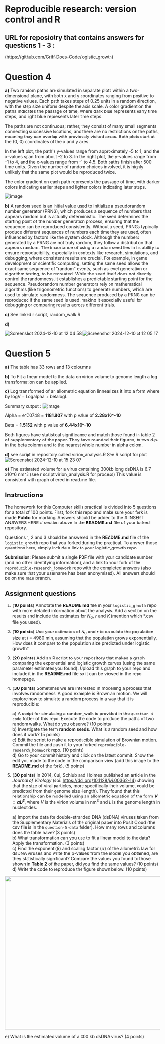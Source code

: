 # Reproducible research: version control and R

## URL for reposiotry that contains answers for questions 1 - 3 : 
(https://github.com/Griff-Does-Code/logistic_growth)
# Question 4

**a)** Two random paths are simulated in separate plots within a two-dimensional plane, with both x and y coordinates ranging from positive to negative values. Each path takes steps of 0.25 units in a random direction, with the step size uniform despite the axis scale. A color gradient on the paths indicates the passage of time, where dark blue represents early time steps, and light blue represents later time steps.

The paths are not continuous; rather, they consist of many small segments connecting successive locations, and there are no restrictions on the paths, meaning they can overlap with previously visited areas. Both plots start at the (0, 0) coordinates of the x and y axes.

In the left plot, the path's y-values range from approximately -5 to 1, and the x-values span from about -2 to 3. In the right plot, the y-values range from -1 to 4, and the x-values range from -1 to 4.5. Both paths finish after 500 time units. Given the number of random choices involved, it is highly unlikely that the same plot would be reproduced twice.

The color gradient on each path represents the passage of time, with darker colors indicating earlier steps and lighter colors indicating later steps.

![image](https://github.com/user-attachments/assets/b8c7186c-dc5a-4867-abe2-c0957063c4a7)

**b)** A random seed is an initial value used to initialize a pseudorandom number generator (PRNG), which produces a sequence of numbers that appears random but is actually deterministic. The seed determines the starting point of the number generation process, ensuring that the sequence can be reproduced consistently. Without a seed, PRNGs typically produce different sequences of numbers each time they are used, often influenced by factors like the system clock. Although the numbers generated by a PRNG are not truly random, they follow a distribution that appears random. The importance of using a random seed lies in its ability to ensure reproducibility, especially in contexts like research, simulations, and debugging, where consistent results are crucial. For example, in game development or scientific computing, setting the same seed allows the exact same sequence of "random" events, such as level generation or algorithm testing, to be recreated. While the seed itself does not directly control the randomness, it establishes a predictable starting point for the sequence. Pseudorandom number generators rely on mathematical algorithms (like trigonometric functions) to generate numbers, which are used to simulate randomness. The sequence produced by a PRNG can be reproduced if the same seed is used, making it especially useful for debugging or comparing results across different trials. 


**c)** See linked r script, random_walk.R

**d)** 

![Screenshot 2024-12-10 at 12 04 58](https://github.com/user-attachments/assets/33f6e93f-f5da-4d93-8852-94028ce0e6c2)
![Screenshot 2024-12-10 at 12 05 17](https://github.com/user-attachments/assets/978e6a62-555a-43d3-a578-b831068ceed7)



# Question 5

**a)** The table has 33 rows and 13 coloumns

**b)** To Fit a linear model to the data on virion volume to genome length a log transformation can be applied. 

**c)** Log transformed of an allometric equation linnearizes it into a form where by logV = Logalpha + betalogL

Summary output :
![image](https://github.com/user-attachments/assets/6696ad1b-9c45-4056-a5bb-bf875c0ab149)

Alpha = e^7.0748 = **1181.807** with p value of **2.28x10^-10**

Beta = **1.5152** with p value of **6.44x10^-10**

Both figures have statistical significance and match those found in table 2 of supplementary of the paper. They have rounded their figures, to two d.p. in the beta colomn and to the nearest whole number in alpha colom.

**d)** see script in repository called virion_analysis.R
See R script for plot
![Screenshot 2024-12-10 at 15 23 07](https://github.com/user-attachments/assets/61f1241b-4824-45d1-83e3-5cf072e76aa3)

**e)** The estimated volume for a virus containing 300kb long dsDNA is 6.7 x10^6 nm^3
(see r script virion_analysis.R for process)
This value is consistent with graph offered in read.me file.






## Instructions

The homework for this Computer skills practical is divided into 5 questions for a total of 100 points. First, fork this repo and make sure your fork is made **Public** for marking. Answers should be added to the # INSERT ANSWERS HERE # section above in the **README.md** file of your forked repository.

Questions 1, 2 and 3 should be answered in the **README.md** file of the `logistic_growth` repo that you forked during the practical. To answer those questions here, simply include a link to your logistic_growth repo.

**Submission**: Please submit a single **PDF** file with your candidate number (and no other identifying information), and a link to your fork of the `reproducible-research_homework` repo with the completed answers (also make sure that your username has been anonymised). All answers should be on the `main` branch.

## Assignment questions 

1) (**10 points**) Annotate the **README.md** file in your `logistic_growth` repo with more detailed information about the analysis. Add a section on the results and include the estimates for $N_0$, $r$ and $K$ (mention which *.csv file you used).
   
2) (**10 points**) Use your estimates of $N_0$ and $r$ to calculate the population size at $t$ = 4980 min, assuming that the population grows exponentially. How does it compare to the population size predicted under logistic growth? 

3) (**20 points**) Add an R script to your repository that makes a graph comparing the exponential and logistic growth curves (using the same parameter estimates you found). Upload this graph to your repo and include it in the **README.md** file so it can be viewed in the repo homepage.
   
4) (**30 points**) Sometimes we are interested in modelling a process that involves randomness. A good example is Brownian motion. We will explore how to simulate a random process in a way that it is reproducible:

   a) A script for simulating a random_walk is provided in the `question-4-code` folder of this repo. Execute the code to produce the paths of two random walks. What do you observe? (10 points) \
   b) Investigate the term **random seeds**. What is a random seed and how does it work? (5 points) \
   c) Edit the script to make a reproducible simulation of Brownian motion. Commit the file and push it to your forked `reproducible-research_homework` repo. (10 points) \
   d) Go to your commit history and click on the latest commit. Show the edit you made to the code in the comparison view (add this image to the **README.md** of the fork). (5 points) 

5) (**30 points**) In 2014, Cui, Schlub and Holmes published an article in the *Journal of Virology* (doi: https://doi.org/10.1128/jvi.00362-14) showing that the size of viral particles, more specifically their volume, could be predicted from their genome size (length). They found that this relationship can be modelled using an allometric equation of the form **$`V = \alpha L^{\beta}`$**, where $`V`$ is the virion volume in nm<sup>3</sup> and $`L`$ is the genome length in nucleotides.

   a) Import the data for double-stranded DNA (dsDNA) viruses taken from the Supplementary Materials of the original paper into Posit Cloud (the csv file is in the `question-5-data` folder). How many rows and columns does the table have? (3 points)\
   b) What transformation can you use to fit a linear model to the data? Apply the transformation. (3 points) \
   c) Find the exponent ($\beta$) and scaling factor ($\alpha$) of the allometric law for dsDNA viruses and write the p-values from the model you obtained, are they statistically significant? Compare the values you found to those shown in **Table 2** of the paper, did you find the same values? (10 points) \
   d) Write the code to reproduce the figure shown below. (10 points) 

  <p align="center">
     <img src="https://github.com/josegabrielnb/reproducible-research_homework/blob/main/question-5-data/allometric_scaling.png" width="600" height="500">
  </p>

  e) What is the estimated volume of a 300 kb dsDNA virus? (4 points) 
